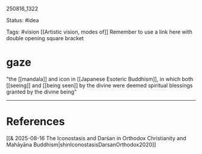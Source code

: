 
250816_1322

Status: #idea

Tags: #vision [[Artistic vision, modes of]]
Remember to use a link here with double opening square bracket
# gaze

"the [[mandala]] and icon in [[Japanese Esoteric Buddhism]], in which both [[seeing]] and [[being seen]] by the divine were deemed spiritual blessings granted by the divine being"

---
# References
[[& 2025-08-16 The Iconostasis and Darśan in Orthodox Christianity and Mahāyāna Buddhism|shinIconostasisDarsanOrthodox2020]]